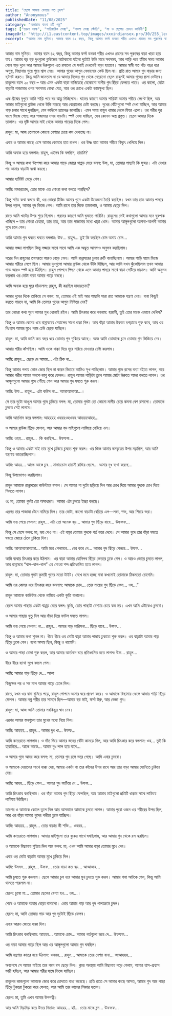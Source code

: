 ```yaml
---
title: "ছেলে আমায় বেশ্যার মত চুদল​"
author: "Anonymous"
publishedDate: "11/08/2025"
category: "অজাচার বাংলা চটি গল্প"
tags: ["তরুণ বয়স্ক", "পারিবারিক সেক্স", "বাংলা সেক্স স্টোরি", "মা ও ছেলের চোদন কাহিনী"]
imageUrl: "http://i1.eastcontent.top/images/xxxindiansex.pro/30/255_leone_photos.jpg"
excerpt: "আমার নাম সুনিতা। আমার বয়স ৪২ বছর, কিন্তু আমার ফর্সা ডবকা শরীর এখনও গ্রামের সব পুরুষের বাড়া খাড়া হয়ে যায়। আমার বড় বড় দুধগুলো ব্লাউজের আটকানো যাইনা দুটোই উকি মারে সবসময়, আর শাড়ি পরে হাঁটার সময় আমার গোল..."
---
```


আমার নাম সুনিতা। আমার বয়স ৪২ বছর, কিন্তু আমার ফর্সা ডবকা শরীর এখনও গ্রামের সব পুরুষের বাড়া খাড়া হয়ে যায়। আমার বড় বড় দুধগুলো ব্লাউজের আটকানো যাইনা দুটোই উকি মারে সবসময়, আর শাড়ি পরে হাঁটার সময় আমার গোল গাড় দুলে আর আমার উরুগুলো এত রসালো যে সবাই দেখলেই বাড়া হাতাবে। আমার স্বামী গত পাঁচ বছর ধরে অসুস্থ, বিছানায় শুয়ে শুয়ে শ্বাস নেয়। আমার গুদের আগুন নেভানোর কেউ ছিল না। প্রতি রাত আমার গুদ বাড়ার জন্য ছটপট করত। কিন্তু আমি জানতাম না যে আমার নিজের গুদ থেকে বেরোনো ছেলে রাহুলই আমার গুদের জ্বালা মেটাবে। রাহুলের বয়স ২০ বছর – আর এমন একটা বাড়া বানিয়েছে যেকোনো মাগীর গুদ ছিঁড়ে ফেলতে পারে। ওর কালো, মোটা বাড়াটা পাজামার ওপর সবসময় বোঝা যেত, আর ওর চোখে একটা কামক্ষুধা ছিল।


এক গ্রীষ্মের দুপুরে আমি শাড়ি পরে ঘর ঝাড়ু দিচ্ছিলাম। ঘামের কারণে আমার শাড়িটা আমার শরীরে লেপ্টে ছিল, আর আমার মাইগুলো ব্লাউজ থেকে উকি মারছে আর বেরোনোর চেষ্টা করছে। দুধের বোঁটাগুলো স্পষ্ট দেখা যাচ্ছিল, আর আমার গাড় চলার সাথে দুলচ্ছিল, যেন কাউকে চ্যালেঞ্জ জানাচ্ছি। এমন সময় রাহুল খামার থেকে ফিরে এলো। ওর শরীর পুর ঘামে ভিজে গেছে আর পাজামার ওপর বাড়াটা।স্পষ্ট দেখা যাচ্ছিল, যেন কোনও অস্ত্র প্রস্তুত। ছেলে আমার দিকে তাকাল। ওর দৃষ্টি আমার মাই থেকে আমার গাড়ের দিকে গেল।


রাহুল: মা, আজ তোমাকে কোনো বেশ্যার চেয়ে কম দেখাচ্ছে না।

এবার ও আমার কাছে এসে আমার কোমরে হাত রাখল। ওর উষ্ণ হাত আমার শরীরে বিদ্যুৎ খেলিয়ে দিল।

আমি অবাক হয়ে বললাম: রাহুল, এইসব কি বলছিস, হারামি?

কিন্তু ও আমার কথা উপেক্ষা করে আমার গাড়ে জোরে থাপ্পড় মেরে বলল: উফ, মা, তোমার পাছাটা কি সুন্দর। এটা দেখার পর আমার বাড়াটা ব্যথা করছে।


আমার হার্টবিট বেড়ে গেল।

আমি: মাদারচোদ, তোর মাকে এত নোংরা কথা বলতে পারছিস?

কিন্তু সত্যি কথা বলতে কী, ওর নোংরা টিজিং আমার গুদে একটা উত্তেজনা তৈরি করছিল। যখন তার হাত আমার পাছার উপর পড়ল, আমার গুদ ভিজে গেল। আমি রাগে তার দিকে তাকালাম, ও আমায় ছেড়ে দিল।


রাতে আমি খাটের উপর শুয়ে ছিলাম। গরমের কারণে আমি ঘুমাতে পারিনি। রাহুলের সেই কথাগুলো আমার মনে ঘুরপাক খাচ্ছিল – তার নোংরা চেহারা, তার হাত, আর তার পাজামার মধ্যে খাড়া ধোন। আমার আঙ্গুলগুলো আপনা-আপনী আমার গুদে চলে গেল।

আমি আমার গুদ ঘষতে ঘষতে বললাম: উফ… রাহুল… তুই কি করছিস চোদ অমায় চোদ…

আমার লজ্জা লাগছিল কিন্তু লজ্জার সাথে সাথে আমি এক অদ্ভুত আনন্দও অনুভব করছিলাম।


পরের দিন রাহুলের তৎপরতা আরও বেড়ে গেল। আমি রান্নাঘরের চুলায় রুটি বানাচ্ছিলাম। আমার শাড়ি ঘামে ভিজে আমার শরীরে লেগে ছিল। আমার দুধগুলো আমার ব্লাউজ থেকে উঁকি দিচ্ছিল, আর আমি যখন ঝুঁকেছিলাম তখন আমার গাড় আরও স্পষ্ট হয়ে উঠছিল। রাহুল গোপনে পিছন থেকে এসে আমার পাছার সাথে বাড়া সেটিয়ে দাড়াল। আমি অনুভব করলাম ওর মোটা বাড়া আমার গাড়ে ঘষছে।

আমি অবাক হয়ে ঘুরে দাঁড়ালাম: রাহুল, কী করছিস মাদারচোদ?

আমার দুধের দিকে তাকিয়ে সে বলল: মা, তোমার এই মাই আর পাছাটা সারা রাত আমাকে যন্ত্রণা দেয়। বাবা কিছুই করতে পারবে না, আমি কি তোমার গুদের আগুন নিভিয়ে দেব?

তার নোংরা কথা শুনে আমার মুখ খোলাই রইল। আমি চিৎকার করে বললাম: হারামী, তুই তোর মাকে এভাবে দেখিস?

কিন্তু ও আমার কোমর ধরে রান্নাঘরের দেয়ালের সাথে ধাক্কা দিল। আর বাঁড়া আমার উরুতে রগড়াতে শুরু করে, আর ওর নিঃশ্বাস আমার মুখে গরম ঢেউ ছেড়ে যাচ্ছিল।

রাহুল: মা, আমি জানি কত বছর ধরে তোমার গুদ শুকিয়ে আছে। আজ আমি তোমাকে চুদে তোমার গুদ ভিজিয়ে দেব।


আমার শরীর কাঁপছিল। আমি ওকে ধাক্কা দিয়ে দূরে সরিয়ে দেওয়ার চেষ্টা করলাম।

আমি: রাহুল… ছেড়ে দে আমায়… এটা ঠিক না…

কিন্তু আমার গলায় কোন জোর ছিল না কারন ভিতরে আমিও সুখ পাচ্ছিলাম। আমার গুদে রসের বন্যা বইতে লাগল, আর আমার শরীর আমার মনকে কাবু করে ফেলল। রাহুল আমার শাড়িটা তুলে আমার মোটা উরুতে আদর করতে লাগল। ওর আঙ্গুলগুলো আমার গুদে পৌঁছে গেল আর আমার গুদ ঘষতে শুরু করল।

আমি: উফ… রাহুল… এটা করিস না… আআআআআ…।

সে তার দুটো আঙুল আমার গুদে ঢুকিয়ে বলল: মা, তোমার গুদটা তো কোনো মাগীর চেয়ে কমনা বেশ রসালো। তোমাকে চুদতে সেই লাগবে।

আমি আর্তনাদ করে বললাম: আহহহহ ওহহহওহওহহ আহহহআহহ…

ও আমার ব্লাউজ ছিঁড়ে ফেলল, আর আমার বড় মাইগুলো লাফিয়ে বেরিয়ে এল।

আমি: ওহহ… রাহুল…  কি করছিস… উফফফ…

কিন্তু ও আমার একটা মাই তার মুখে ঢুকিয়ে চুষতে শুরু করল। ওর জিভ আমার স্তনবৃন্তের উপর নড়ছিল, আর আমি যন্ত্রণায় কাতরাচ্ছিলাম।

আমি: আহহ… আস্তে আস্তে চুষ… মাদারচোদ হারামী রান্ডির ছেলে… আমার দুধ ব্যথা করছে…

কিন্তু উপভোগও করছিলাম।


রাহুল আমাকে রান্নাঘরের কাউন্টারে বসাল। সে আমার পা দুটো ছড়িয়ে দিল আর চোখ দিয়ে আমার গুদকে চোখ দিয়ে গিলতে লাগল।

ও: মা, তোমার গুদটা তো অসাধারণ। আমার এটা চুদতে ইচ্ছা করছে।

এরপর তার পাজামা টেনে নামিয়ে দিল। তার মোটা, কালো বাড়াটা বেরিয়ে এল—লম্বা, শক্ত, আর শিরায় ভরা।

আমি ভয় পেয়ে গেলাম: রাহুল… এটা তো অনেক বড়… আমার গুদ ছিঁড়ে যাবে… উফফফ…

কিন্তু সে হেসে বলল: মা, ভয় পেও না। এই বাড়া তোমার গুদকে গর্ত করে দেবে। সে আমার গুদে তার বাঁড়া ঘষতে ঘষতে জোরে ঠেলে ঢুকিয়ে দিল।

আমি: আআআআআআ… আমি মরে গেলামরে… বের করে নে… আমার গুদ ছিঁড়ে গেলরে… উফফ…

আমি ব্যথায় চিৎকার করে উঠলাম। ওর বাড়া আমার যোনিপথ ছিঁড়ে ভেতরে ঢুকে গেল। ও আরও জোরে চুদতে লাগল, আর রান্নাঘরে “থাপ-থাপ-থাপ” এর নোংরা শব্দ প্রতিধ্বনিত হতে লাগল।

রাহুল: মা, তোমার গুদটা কুমারী গুদের মতো টাইট। দেখে মনে হচ্ছে বাবা কখনোই তোমাকে ঠিকমতো চোদেনি।

আমি ওর কোমর ধরে চিৎকার করে বললাম: আমাকে চোদ… তোর মায়ের গুদ ছিঁড়ে ফেল… ওহ…”


রাহুল আমাকে কাউন্টার থেকে নামিয়ে একটা কুত্তি বানালো।

ছেলে আমার পাছায় একটা থাপ্পড় মেরে বলল: কুত্তি, তোর পাছাটা বেশ্যার চেয়ে কম নয়। এখন আমি এটাকেও চুদবো।

ও আমার পাছায় থুতু দিল আর বাঁড়া দিয়ে ফাটল ঘষতে লাগল।

আমি ভয় পেয়ে গেলাম: না… রাহুল… আমার গাড় মারিসনা… ছিঁড়ে যাবে… উফফ…

কিন্তু ও আমার কথা শুনল না। ধীরে ধীরে ওর মোটা বাড়া আমার পাছায় ঢুকাতে শুরু করল। ওর বাড়াটা আমার গাড় ছিঁড়ে ঢুকে গেল। ব্যথা অসহ্য ছিল, কিন্তু ও থামেনি।

ও আমার পাছা চোদা শুরু করল, আর আমার আর্তনাদ ঘরে প্রতিধ্বনিত হতে লাগল: উফ… রাহুল…

ধীরে ধীরে ব্যাথা সুখে বদলে গেল।

আমি: আমার গাড় ছিঁড়ে দে… আআ

কিছুক্ষন পর ও সব মাল আমার গাড়ে ঢেলে দিল।


রাতে, যখন ওর বাবা ঘুমিয়ে পড়ে, রাহুল গোপনে আমার ঘরে প্রবেশ করে। ও আমাকে বিছানায় ফেলে আমার শাড়ি ছিঁড়ে ফেলল। আমার নগ্ন শরীর তার সামনে ছিল—আমার বড় মাই, ফর্সা উরু, আর ভেজা গুদ।

রাহুল: মা, আজ আমি তোমার সবকিছুর স্বাদ নেব।

এরপর আমার স্তনগুলো তার মুখের মধ্যে নিয়ে নিল।

আমি: আহহহ… রাহুল… আমার দুধ খা… উফফ…

আমি কাতরাতে লাগলাম। ও দাঁত দিয়ে আমার স্তনের বোঁটা কামড়ে দিল, আর আমি চিৎকার করে বললাম: ওহ… তুই কি হারামিরে… আস্তে আস্তে… আমার দুধ লাল হয়ে যাবে…

ও আমার গুদে আদর করে বলল: মা, তোমার গুদ রসে ভরে গেছে। আমি এবার চুদবো।

ও আমাকে দেয়ালের সাথে ধাক্কা দেয়, আমার একটা পা তার কাঁধের উপর রাখে আর তার বাড়া আমার যোনিতে ঢুকিয়ে দেয়।

আমি: আহহ… ছিঁড়ে ফেল… আমার গুদ ফাটিয়ে দে… উফফ…

আমি চিৎকার করছিলাম। ওর বাঁড়া আমার গুদ ছিঁড়ে ফেলছিল, আর আমার মাইগুলো প্রতিটি ধাক্কার সাথে লাফিয়ে লাফিয়ে উঠছিল।


তারপর ও আমাকে কোলে তুলে নিল আর আসমানে আমাকে চুদতে লাগল। আমার পুরো ওজন ওর শরীরের উপর ছিল, আর ওর বাঁড়া আমার গুদের গভীরে ঢুকে যাচ্ছিল।

আমি: আহহহ… রাহুল… তোর বাড়ার কী শক্তি… ওহহহ…

আমি কাতরাতে লাগলাম। আমার মাইগুলো তার বুকের সাথে ঘষছিলাম, আর আমার গুদ থেকে রস ঝরছিল।

ও আমাকে বিছানায় শুইয়ে দিল আর বলল: মা, এখন আমি আমার বাড়া তোমার মুখে দেব।

এবার ওর মোটা বাড়াটা আমার মুখে ঢুকিয়ে দিল।

আমি: উমমম… রাহুল… উফফ… তোর বাড়া কত বড়… আআআহ…

আমি চুষতে শুরু করলাম। ছেলে আমার চুল ধরে আমার মুখ চুদতে শুরু করল। আমার গলা আটকে গেল, কিন্তু আমি থামতে পারলাম না।

ছেলে: চুষো মা… তোমার ছেলের বেশ্যা হও… ওহ…।

শেষে ও আমাকে আবার ঘোড়া বানালো। এবার আমার গাড় আর গুদ পালাক্রমে চুদল।

ছেলে: মা, আমি তোমার গাড় আর গুদ দুটোই ছিঁড়ে ফেলব।

এবার আরও জোরে ধাক্কা দিল।

আমি চিৎকার করছিলাম: আহহহ… আমাকে চোদ… আমার গর্তগুলো ভরে দে… উফফফ…

ওর বাড়া আমার গাড়ে ছিল আর ওর আঙ্গুলগুলো আমার গুদ ঘষছিল।

আমি যন্ত্রণায় কাতর হয়ে উঠলাম: ওহহহ… রাহুল… আমাকে তোর বেশ্যা বানা… আআহহহ…

অবশেষে সে আমার মাইয়ে তার গরম রস ছেড়ে দিল। ক্লান্ত অবস্থায় আমি বিছানায় পড়ে গেলাম, আমার শ্বাস-প্রশ্বাস ভারী হচ্ছিল, আর আমার শরীর ঘামে ভিজে যাচ্ছিল।


রাহুলের কাজগুলো আমাকে জোর করে চোদাতে বাধ্য করেছে। প্রতি রাতে সে আমার কাছে আসত, আমার গুদ আর পাছা ছিঁড়ে টুকরো টুকরো করে ফেলত, আর আমি তার কামের শিকার হতাম।

ছেলে: মা, তুমি এখন আমার উপপত্নী।

আর আমি বিড়বিড় করে উত্তর দিতাম: আহহহ… হ্যাঁ… তোর মাকে চুদ… উফফফ…

